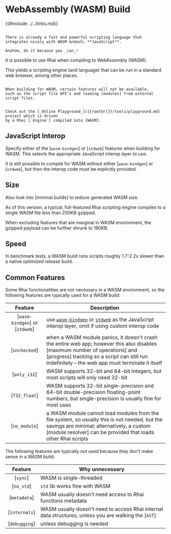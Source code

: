 WebAssembly (WASM) Build
========================

{{#include ../../links.md}}

```admonish question.side.wide "Why would you do that?"

There is already a fast and powerful scripting language that integrates nicely with WASM &ndash; **JavaScript**.

Anyhow, do it because you _can_!
```

It is possible to use Rhai when compiling to WebAssembly (WASM).

This yields a scripting engine (and language) that can be run in a standard web browser,
among other places.

```admonish warning "Unavailable features"

When building for WASM, certain features will not be available,
such as the script file API's and loading [modules] from external script files.
```

```admonish example "Sample"

Check out the [_Online Playground_]({{rootUrl}}/tools/playground.md) project which is driven
by a Rhai [`Engine`] compiled into [WASM].
```


JavaScript Interop
------------------

Specify either of the [`wasm-bindgen`] or [`stdweb`] features when building for WASM.
This selects the appropriate JavaScript interop layer to use.

It is still possible to compile for WASM without either [`wasm-bindgen`] or [`stdweb`],
but then the interop code must be explicitly provided.


Size
----

Also look into [minimal builds] to reduce generated WASM size.

As of this version, a typical, full-featured Rhai scripting engine compiles to a single WASM file
less than 200KB gzipped.

When excluding features that are marginal in WASM environment, the gzipped payload can be
further shrunk to 160KB.


Speed
-----

In benchmark tests, a WASM build runs scripts roughly 1.7-2.2x slower than a native optimized release build.


Common Features
---------------

Some Rhai functionalities are not necessary in a WASM environment, so the following features
are typically used for a WASM build:

|            Feature             | Description                                                                                                                                                                                                                           |
| :----------------------------: | ------------------------------------------------------------------------------------------------------------------------------------------------------------------------------------------------------------------------------------- |
| [`wasm-bindgen`] or [`stdweb`] | use [`wasm-bindgen`](https://crates.io/crates/wasm-bindgen) or [`stdweb`](https://crates.io/crates/stdweb) as the JavaScript interop layer, omit if using custom interop code                                                         |
|         [`unchecked`]          | when a WASM module panics, it doesn't crash the entire web app; however this also disables [maximum number of operations] and [progress] tracking so a script can still run indefinitely &ndash; the web app must terminate it itself |
|          [`only_i32`]          | WASM supports 32-bit and 64-bit integers, but most scripts will only need 32-bit                                                                                                                                                      |
|         [`f32_float`]          | WASM supports 32-bit single-precision and 64-bit double-precision floating-point numbers, but single-precision is usually fine for most uses                                                                                          |
|         [`no_module`]          | a WASM module cannot load modules from the file system, so usually this is not needed, but the savings are minimal; alternatively, a custom [module resolver] can be provided that loads other Rhai scripts                           |

The following features are typically _not_ used because they don't make sense in a WASM build:

|    Feature    | Why unnecessary                                                                                       |
| :-----------: | ----------------------------------------------------------------------------------------------------- |
|   [`sync`]    | WASM is single-threaded                                                                               |
|  [`no_std`]   | `std` lib works fine with WASM                                                                        |
| [`metadata`]  | WASM usually doesn't need access to Rhai functions metadata                                           |
| [`internals`] | WASM usually doesn't need to access Rhai internal data structures, unless you are walking the [`AST`] |
| [`debugging`] | unless debugging is needed                                                                            |

